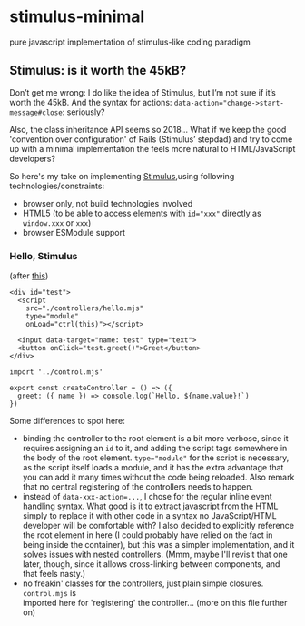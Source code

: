 # stimulus-minimal
pure javascript implementation of stimulus-like coding paradigm

## Stimulus: is it worth the 45kB?

Don’t get me wrong: I do like the idea of Stimulus, but I’m not sure if it’s worth the 45kB. And the syntax for actions: `data-action="change->start-message#close`: seriously?

Also, the class inheritance API seems so 2018… What if we keep the good 'convention over configuration' of Rails (Stimulus’ stepdad) and try to come up with a minimal implementation the feels more natural to HTML/JavaScript developers?

So here's my take on implementing [Stimulus](https://stimulus.hotwire.dev/handbook/introduction),using following technologies/constraints:

* browser only, not build technologies involved
* HTML5 (to be able to access elements with `id="xxx"` directly as `window.xxx` or `xxx`)
* browser ESModule support

### Hello, Stimulus
(after [this](https://stimulus.hotwire.dev/handbook/hello-stimulus))

```
<div id="test">
  <script
    src="./controllers/hello.mjs"
    type="module" 
    onLoad="ctrl(this)"></script>

  <input data-target="name: test" type="text">
  <button onClick="test.greet()">Greet</button>
</div>
```

```
import '../control.mjs'

export const createController = () => ({
  greet: ({ name }) => console.log(`Hello, ${name.value}!`)
})
```

Some differences to spot here:

* binding the controller to the root element is a bit more verbose, since it requires
  assigning an `id` to it, and adding the script tags somewhere in the body of the root element. `type="module"` for the script is necessary, as the script itself loads a module, and it has the extra advantage that you can add it many times without the code being reloaded.
  Also remark that no central registering of the controllers needs to happen.
* instead of `data-xxx-action=...`, I chose for the regular inline event handling syntax.
  What good is it to extract javascript from the HTML simply to replace it with other code
  in a syntax no JavaScript/HTML developer will be comfortable with? I also decided to explicitly reference the root element in here (I could probably have relied on the fact in being inside the container), but this was a simpler implementation, and it solves issues
  with nested controllers. (Mmm, maybe I'll revisit that one later, though, since it allows cross-linking between components, and that feels nasty.)
* no freakin' classes for the controllers, just plain simple closures. `control.mjs` is   
  imported here for 'registering' the controller... (more on this file further on)
